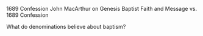 1689 Confession
John MacArthur on Genesis
Baptist Faith and Message vs. 1689 Confession

What do denominations believe about baptism?